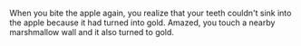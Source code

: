 When you bite the apple again, you realize that your teeth couldn't sink into the apple because
it had turned into gold. Amazed, you touch a nearby marshmallow wall and it also turned to gold. 
